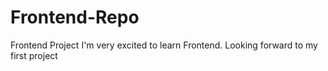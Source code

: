# Frontend-Repo
Frontend Project 
I'm very excited to learn Frontend. 
Looking forward to my first project
